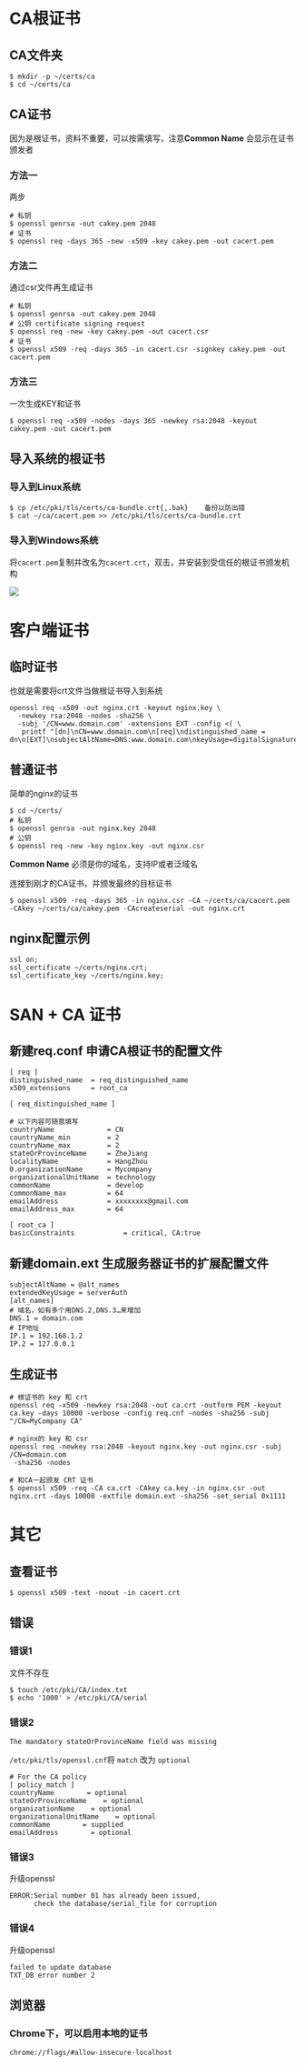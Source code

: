 # CA根证书

## CA文件夹
```
$ mkdir -p ~/certs/ca
$ cd ~/certs/ca
```

## CA证书
因为是根证书，资料不重要，可以按需填写，注意**Common Name** 会显示在证书颁发者

### 方法一
两步
```
# 私钥
$ openssl genrsa -out cakey.pem 2048
# 证书
$ openssl req -days 365 -new -x509 -key cakey.pem -out cacert.pem
```
### 方法二
通过csr文件再生成证书
```
# 私钥
$ openssl genrsa -out cakey.pem 2048
# 公钥 certificate signing request
$ openssl req -new -key cakey.pem -out cacert.csr
# 证书
$ openssl x509 -req -days 365 -in cacert.csr -signkey cakey.pem -out cacert.pem
```
### 方法三
一次生成KEY和证书
```
$ openssl req -x509 -nodes -days 365 -newkey rsa:2048 -keyout cakey.pem -out cacert.pem 
```


## 导入系统的根证书

### 导入到Linux系统
```
$ cp /etc/pki/tls/certs/ca-bundle.crt{,.bak}    备份以防出错
$ cat ~/ca/cacert.pem >> /etc/pki/tls/certs/ca-bundle.crt
```
### 导入到Windows系统
将`cacert.pem`复制并改名为`cacert.crt`，双击，并安装到受信任的根证书颁发机构

![](/assets/ie_certificate_pathpng.png)


# 客户端证书

## 临时证书
也就是需要将crt文件当做根证书导入到系统

```
openssl req -x509 -out nginx.crt -keyout nginx.key \
  -newkey rsa:2048 -nodes -sha256 \
  -subj '/CN=www.domain.com' -extensions EXT -config <( \
   printf "[dn]\nCN=www.domain.com\n[req]\ndistinguished_name = dn\n[EXT]\nsubjectAltName=DNS:www.domain.com\nkeyUsage=digitalSignature\nextendedKeyUsage=serverAuth")
```

## 普通证书

简单的nginx的证书
```
$ cd ~/certs/
# 私钥
$ openssl genrsa -out nginx.key 2048
# 公钥
$ openssl req -new -key nginx.key -out nginx.csr
```
**Common Name**  必须是你的域名，支持IP或者泛域名

连接到刚才的CA证书，并颁发最终的目标证书
```
$ openssl x509 -req -days 365 -in nginx.csr -CA ~/certs/ca/cacert.pem -CAkey ~/certs/ca/cakey.pem -CAcreateserial -out nginx.crt
```

## nginx配置示例
```
ssl on;
ssl_certificate ~/certs/nginx.crt;
ssl_certificate_key ~/certs/nginx.key;
```


# SAN + CA 证书

## 新建req.conf 申请CA根证书的配置文件
```
[ req ]
distinguished_name  = req_distinguished_name
x509_extensions     = root_ca

[ req_distinguished_name ]

# 以下内容可随意填写
countryName             = CN
countryName_min         = 2
countryName_max         = 2
stateOrProvinceName     = ZheJiang
localityName            = HangZhou
0.organizationName      = Mycompany
organizationalUnitName  = technology 
commonName              = develop 
commonName_max          = 64
emailAddress            = xxxxxxxx@gmail.com 
emailAddress_max        = 64

[ root_ca ]
basicConstraints            = critical, CA:true
```
## 新建domain.ext 生成服务器证书的扩展配置文件
```
subjectAltName = @alt_names
extendedKeyUsage = serverAuth
[alt_names]
# 域名，如有多个用DNS.2,DNS.3…来增加
DNS.1 = domain.com 
# IP地址
IP.1 = 192.168.1.2
IP.2 = 127.0.0.1
```

## 生成证书
```
# 根证书的 key 和 crt
openssl req -x509 -newkey rsa:2048 -out ca.crt -outform PEM -keyout ca.key -days 10000 -verbose -config req.cnf -nodes -sha256 -subj "/CN=MyCompany CA"

# nginx的 key 和 csr
openssl req -newkey rsa:2048 -keyout nginx.key -out nginx.csr -subj /CN=domain.com 
 -sha256 -nodes
    
# 和CA一起颁发 CRT 证书
$ openssl x509 -req -CA ca.crt -CAkey ca.key -in nginx.csr -out nginx.crt -days 10000 -extfile domain.ext -sha256 -set_serial 0x1111
```


# 其它

## 查看证书
```
$ openssl x509 -text -noout -in cacert.crt
```

## 错误

### 错误1
文件不存在
```
$ touch /etc/pki/CA/index.txt
$ echo '1000' > /etc/pki/CA/serial
```

### 错误2
```
The mandatory stateOrProvinceName field was missing
```
`/etc/pki/tls/openssl.cnf`将 `match` 改为 `optional`
```
# For the CA policy
[ policy_match ]
countryName        = optional 
stateOrProvinceName    = optional
organizationName    = optional
organizationalUnitName    = optional
commonName        = supplied
emailAddress        = optional
```

### 错误3
升级openssl

```
ERROR:Serial number 01 has already been issued,
      check the database/serial_file for corruption
```
### 错误4
升级openssl
```
failed to update database
TXT_DB error number 2
```


## 浏览器

### Chrome下，可以启用本地的证书
```
chrome://flags/#allow-insecure-localhost
```